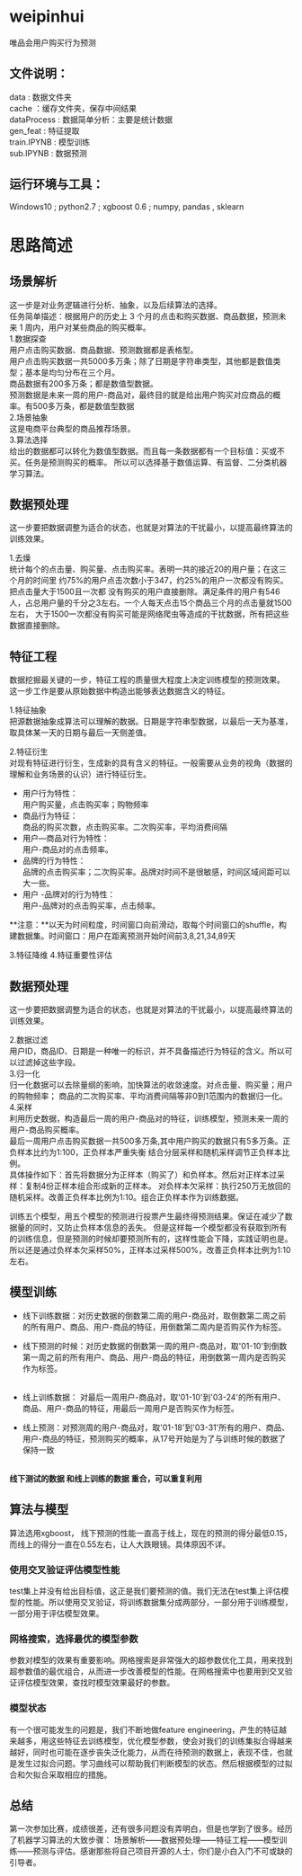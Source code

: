 # weipinhui
唯品会用户购买行为预测

文件说明：
---
data : 数据文件夹 <br>
cache ：缓存文件夹，保存中间结果 <br>
dataProcess : 数据简单分析：主要是统计数据 <br>
gen_feat : 特征提取 <br>
train.IPYNB  : 模型训练 <br>
sub.IPYNB : 数据预测 <br>

运行环境与工具：
---
Windows10 ;
python2.7 ;
xgboost 0.6 ;
numpy, pandas , sklearn 
<br>

# 思路简述

场景解析
---
这一步是对业务逻辑进行分析、抽象，以及后续算法的选择。<br>
任务简单描述：根据用户的历史上 3 个月的点击和购买数据、商品数据，预测未来 1 周内，用户对某些商品的购买概率。<br>
1.数据探查 <br>
用户点击购买数据、商品数据、预测数据都是表格型。<br>
用户点击购买数据一共5000多万条；除了日期是字符串类型，其他都是数值类型；基本是均匀分布在三个月。<br>
商品数据有200多万条；都是数值型数据。<br>
预测数据是未来一周的用户-商品对，最终目的就是给出用户购买对应商品的概率。有500多万条，都是数值型数据<br>
2.场景抽象 <br>
这是电商平台典型的商品推荐场景。<br>
3.算法选择 <br>
给出的数据都可以转化为数值型数据。而且每一条数据都有一个目标值：买或不买。任务是预测购买的概率。
所以可以选择基于数值运算、有监督、二分类机器学习算法。

数据预处理
---
这一步要把数据调整为适合的状态，也就是对算法的干扰最小，以提高最终算法的训练效果。<br>
  
  1.去燥<br>
  统计每个的点击量、购买量、点击购买率。表明一共的接近20的用户量；在这三个月的时间里
  约75%的用户点击次数小于347，约25%的用户一次都没有购买。把点击量大于1500且一次都
  没有购买的用户直接删除。满足条件的用户有546人，占总用户量的千分之3左右。一个人每天点击15个商品三个月的点击量就1500左右，
  大于1500一次都没有购买可能是网络爬虫等造成的干扰数据，所有把这些数据直接删除。<br>

特征工程
---
数据挖掘最关键的一步，特征工程的质量很大程度上决定训练模型的预测效果。<br>
这一步工作是要从原始数据中构造出能够表达数据含义的特征。<br>

1.特征抽象<br>
把源数据抽象成算法可以理解的数据。日期是字符串型数据，以最后一天为基准，取具体某一天的日期与最后一天侧差值。<br>

2.特征衍生<br>
对现有特征进行衍生，生成新的具有含义的特征。一般需要从业务的视角（数据的理解和业务场景的认识）进行特征衍生。<br>

 - 用户行为特性：<br>
 用户购买量，点击购买率；购物频率
 - 商品行为特征：<br>
 商品的购买次数，点击购买率。二次购买率，平均消费间隔
 - 用户—商品对行为特性：<br>
 用户-商品对的点击频率。
 - 品牌的行为特性： <br>
 品牌的点击购买率；二次购买率。品牌对时间不是很敏感，时间区域间距可以大一些。
 - 用户 -品牌对的行为特性：<br>
 用户-品牌对的点击购买率，点击频率。<br>

 **注意：**以天为时间粒度，时间窗口向前滑动，取每个时间窗口的shuffle，构建数据集。时间窗口：用户在距离预测开始时间前3,8,21,34,89天 <br>
 
3.特征降维
4.特征重要性评估 


数据预处理
---
这一步要把数据调整为适合的状态，也就是对算法的干扰最小，以提高最终算法的训练效果。<br>
  
  2.数据过滤<br>
  用户ID，商品ID、日期是一种唯一的标识，并不具备描述行为特征的含义。所以可以过滤掉这些字段。<br>
  3.归一化<br>
  归一化数据可以去除量纲的影响，加快算法的收敛速度。对点击量、购买量；用户的购物频率；
  商品的二次购买率、平均消费间隔等非0到1范围内的数据归一化。<br>
  4.采样<br>
  利用历史数据，构造最后一周的用户-商品对的特征，训练模型，预测未来一周的用户-商品购买概率。<br>
  最后一周用户点击购买数据一共500多万条,其中用户购买的数据只有5多万条。正负样本比约为1:100，正负样本严重失衡
  结合分层采样和随机采样调节正负样本比例。<br>
  具体操作如下：首先将数据分为正样本（购买了）和负样本。然后对正样本过采样：复制4份正样本组合形成新的正样本。
  对负样本欠采样：执行250万无放回的随机采样。改善正负样本比例为1:10。组合正负样本作为训练数据。<br>
  
  训练五个模型，用五个模型的预测进行投票产生最终得预测结果。保证在减少了数据量的同时，又防止负样本信息的丢失。
  但是这样每一个模型都没有获取到所有的训练信息，但是预测的时候却要预测所有的，这样性能会下降，实践证明也是。
  所以还是通过负样本欠采样50%，正样本过采样500%，改善正负样本比例为1:10左右。

  
 
模型训练
---
- 线下训练数据：对历史数据的倒数第二周的用户-商品对，取倒数第二周之前的所有用户、商品、用户-商品的特征，用倒数第二周内是否购买作为标签。 <br>
- 线下预测的时候：对历史数据的倒数第一周的用户-商品对，取'01-10'到倒数第一周之前的所有用户、商品、用户-商品的特征，用倒数第一周内是否购买作为标签。 <br><br>

- 线上训练数据： 对最后一周用户-商品对，取'01-10'到'03-24'的所有用户、商品、用户-商品的特征，用最后一周用户是否购买作为标签。 <br>
- 线上预测：对预测周的用户-商品对，取'01-18'到'03-31'所有的用户、商品、用户-商品的特征，预测购买的概率，从17号开始是为了与训练时候的数据了保持一致 <br><br>

**线下测试的数据 和线上训练的数据 重合，可以重复利用**

算法与模型
---
算法选用xgboost， 线下预测的性能一直高于线上，现在的预测的得分最低0.15，而线上的得分一直在0.55左右，让人大跌眼镜。具体原因不详。

### 使用交叉验证评估模型性能
test集上并没有给出目标值，这正是我们要预测的值。我们无法在test集上评估模型的性能。所以使用交叉验证，将训练数据集分成两部分，一部分用于训练模型，一部分用于评估模型效果。

### 网格搜索，选择最优的模型参数
参数对模型的效果有重要影响。网格搜索是非常强大的超参数优化工具，用来找到超参数值的最优组合，从而进一步改善模型的性能。在网格搜索中也要用到交叉验证评估模型效果，查找时模型效果最好的参数。

### 模型状态
有一个很可能发生的问题是，我们不断地做feature engineering，产生的特征越来越多，用这些特征去训练模型，优化模型参数，使会对我们的训练集拟合得越来越好，同时也可能在逐步丧失泛化能力，从而在待预测的数据上，表现不佳，也就是发生过拟合问题。学习曲线可以帮助我们判断模型的状态。然后根据模型的过拟合和欠拟合采取相应的措施。


总结
---
第一次参加比赛，成绩很差，还有很多问题没有弄明白，但是也学到了很多。经历了机器学习算法的大致步骤：
场景解析——数据预处理——特征工程——模型训练——预测与评估。感谢那些将自己项目开源的人士，你们是小白入门不可或缺的引导者。


